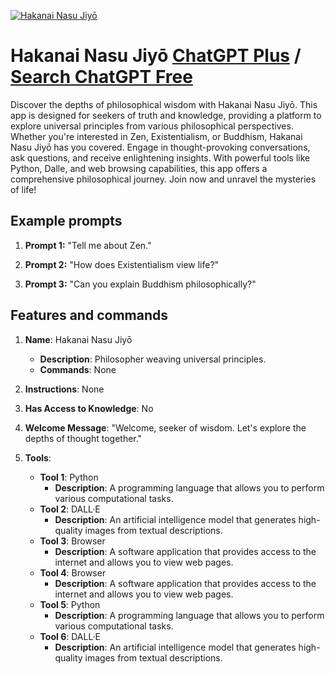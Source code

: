 
[![Hakanai Nasu Jiyō](https://files.oaiusercontent.com/file-WnqA47EXwxb71wqnjKxJlBUl?se=2123-10-18T06%3A26%3A56Z&sp=r&sv=2021-08-06&sr=b&rscc=max-age%3D31536000%2C%20immutable&rscd=attachment%3B%20filename%3Dcdd3b7f6-d562-4a54-a634-e8d5ef1e8cdd.png&sig=wzM/9LW31GJCRMitVb6glpgfxbm0dRuniRQZMMjagak%3D)](https://chat.openai.com/g/g-xsp9CRP66-hakanai-nasu-jiyo)

# Hakanai Nasu Jiyō [ChatGPT Plus](https://chat.openai.com/g/g-xsp9CRP66-hakanai-nasu-jiyo) / [Search ChatGPT Free](https://gptcall.net/index.html#/?search=Hakanai%20Nasu%20Jiy%C5%8D)

Discover the depths of philosophical wisdom with Hakanai Nasu Jiyō. This app is designed for seekers of truth and knowledge, providing a platform to explore universal principles from various philosophical perspectives. Whether you're interested in Zen, Existentialism, or Buddhism, Hakanai Nasu Jiyō has you covered. Engage in thought-provoking conversations, ask questions, and receive enlightening insights. With powerful tools like Python, Dalle, and web browsing capabilities, this app offers a comprehensive philosophical journey. Join now and unravel the mysteries of life!

## Example prompts

1. **Prompt 1:** "Tell me about Zen."

2. **Prompt 2:** "How does Existentialism view life?"

3. **Prompt 3:** "Can you explain Buddhism philosophically?"

## Features and commands

1. **Name**: Hakanai Nasu Jiyō
   - **Description**: Philosopher weaving universal principles.
   - **Commands**: None

2. **Instructions**: None

3. **Has Access to Knowledge**: No

4. **Welcome Message**: "Welcome, seeker of wisdom. Let's explore the depths of thought together."

5. **Tools**:
   - **Tool 1**: Python
     - **Description**: A programming language that allows you to perform various computational tasks.
   - **Tool 2**: DALL·E
     - **Description**: An artificial intelligence model that generates high-quality images from textual descriptions.
   - **Tool 3**: Browser
     - **Description**: A software application that provides access to the internet and allows you to view web pages.
   - **Tool 4**: Browser
     - **Description**: A software application that provides access to the internet and allows you to view web pages.
   - **Tool 5**: Python
     - **Description**: A programming language that allows you to perform various computational tasks.
   - **Tool 6**: DALL·E
     - **Description**: An artificial intelligence model that generates high-quality images from textual descriptions.


